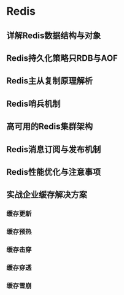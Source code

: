 

# Redis
## 详解Redis数据结构与对象
## Redis持久化策略只RDB与AOF
## Redis主从复制原理解析
## Redis哨兵机制
## 高可用的Redis集群架构
## Redis消息订阅与发布机制
## Redis性能优化与注意事项
## 实战企业缓存解决方案
### 缓存更新
### 缓存预热
### 缓存击穿
### 缓存穿透
### 缓存雪崩